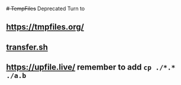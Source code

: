 ~~# TempFiles~~
Deprecated
Turn to
## https://tmpfiles.org/
## [transfer.sh](https://github.com/dutchcoders/transfer.sh/)
## https://upfile.live/ remember to add ```cp ./*.* ./a.b```
